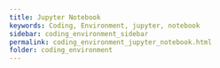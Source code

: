 ```yaml
---
title: Jupyter Notebook
keywords: Coding, Environment, jupyter, notebook
sidebar: coding_environment_sidebar
permalink: coding_environment_jupyter_notebook.html
folder: coding_environment
---
```

